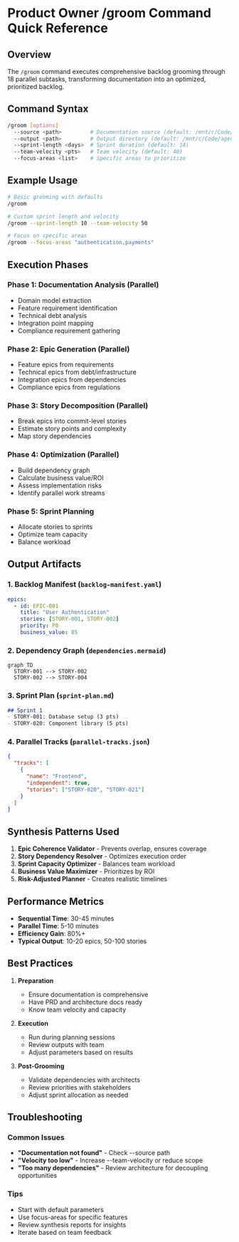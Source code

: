 # Product Owner /groom Command Quick Reference

## Overview
The `/groom` command executes comprehensive backlog grooming through 18 parallel subtasks, transforming documentation into an optimized, prioritized backlog.

## Command Syntax
```bash
/groom [options]
  --source <path>         # Documentation source (default: /mnt/c/Code/agentic-persona-mapping/project_docs)
  --output <path>         # Output directory (default: /mnt/c/Code/agentic-persona-mapping/project_docs/backlog)
  --sprint-length <days>  # Sprint duration (default: 14)
  --team-velocity <pts>   # Team velocity (default: 40)
  --focus-areas <list>    # Specific areas to prioritize
```

## Example Usage
```bash
# Basic grooming with defaults
/groom

# Custom sprint length and velocity
/groom --sprint-length 10 --team-velocity 50

# Focus on specific areas
/groom --focus-areas "authentication,payments"
```

## Execution Phases

### Phase 1: Documentation Analysis (Parallel)
- Domain model extraction
- Feature requirement identification  
- Technical debt analysis
- Integration point mapping
- Compliance requirement gathering

### Phase 2: Epic Generation (Parallel)
- Feature epics from requirements
- Technical epics from debt/infrastructure
- Integration epics from dependencies
- Compliance epics from regulations

### Phase 3: Story Decomposition (Parallel)
- Break epics into commit-level stories
- Estimate story points and complexity
- Map story dependencies

### Phase 4: Optimization (Parallel)
- Build dependency graph
- Calculate business value/ROI
- Assess implementation risks
- Identify parallel work streams

### Phase 5: Sprint Planning
- Allocate stories to sprints
- Optimize team capacity
- Balance workload

## Output Artifacts

### 1. Backlog Manifest (`backlog-manifest.yaml`)
```yaml
epics:
  - id: EPIC-001
    title: "User Authentication"
    stories: [STORY-001, STORY-002]
    priority: P0
    business_value: 85
```

### 2. Dependency Graph (`dependencies.mermaid`)
```mermaid
graph TD
  STORY-001 --> STORY-002
  STORY-002 --> STORY-004
```

### 3. Sprint Plan (`sprint-plan.md`)
```markdown
## Sprint 1
- STORY-001: Database setup (3 pts)
- STORY-020: Component library (5 pts)
```

### 4. Parallel Tracks (`parallel-tracks.json`)
```json
{
  "tracks": [
    {
      "name": "Frontend",
      "independent": true,
      "stories": ["STORY-020", "STORY-021"]
    }
  ]
}
```

## Synthesis Patterns Used

1. **Epic Coherence Validator** - Prevents overlap, ensures coverage
2. **Story Dependency Resolver** - Optimizes execution order
3. **Sprint Capacity Optimizer** - Balances team workload
4. **Business Value Maximizer** - Prioritizes by ROI
5. **Risk-Adjusted Planner** - Creates realistic timelines

## Performance Metrics
- **Sequential Time**: 30-45 minutes
- **Parallel Time**: 5-10 minutes
- **Efficiency Gain**: 80%+
- **Typical Output**: 10-20 epics, 50-100 stories

## Best Practices

1. **Preparation**
   - Ensure documentation is comprehensive
   - Have PRD and architecture docs ready
   - Know team velocity and capacity

2. **Execution**
   - Run during planning sessions
   - Review outputs with team
   - Adjust parameters based on results

3. **Post-Grooming**
   - Validate dependencies with architects
   - Review priorities with stakeholders
   - Adjust sprint allocation as needed

## Troubleshooting

### Common Issues
- **"Documentation not found"** - Check --source path
- **"Velocity too low"** - Increase --team-velocity or reduce scope
- **"Too many dependencies"** - Review architecture for decoupling opportunities

### Tips
- Start with default parameters
- Use focus-areas for specific features
- Review synthesis reports for insights
- Iterate based on team feedback